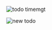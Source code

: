 

![todo timemgt](https://github.com/michaelcee12/Time-management-Application-ToDo-2.0/assets/112960233/8085dce8-c799-452a-a60e-64dcd58d2923)










![new todo](https://github.com/michaelcee12/Time-management-Application-ToDo-2.0/assets/112960233/c94f86ca-1489-47f6-a9d7-bb2ec5014462)
